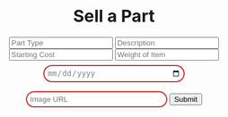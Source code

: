 <html lang="en">
  <head>
    <meta charset="UTF-8" />
    <meta http-equiv="X-UA-Compatible" content="IE=edge" />
    <meta name="viewport" content="width=device-width, initial-scale=1.0" />
    <title>Sell a Part</title>
  </head>

  <body>
    <h1 style="text-align: center; font-size: 30px">
Sell a Part
    </h1>
 <div style="margin: 0 auto; text-align: center">
    <input type="text" id="partType" name="partType" placeholder="Part Type">
    <input type="text" id="description" name="description" placeholder="Description">
    <input type="text" id="initialCost" name="initialCost" placeholder="Starting Cost">
    <input type="text" id="weight" name="weight" placeholder="Weight of Item">
    <input type="date" id="endDate" name="endDate" placeholder="MM-dd-yyyy" style="width: 50%;
  padding: 5px 5px;
  margin: 8px 0;
  box-sizing: border-box;
  border: 2px solid #CD2A2A;
  border-radius: 40px;
  color: gray;">
    <input type="url" id="imageUrl" name="imageUrl" placeholder="Image URL" style="width: 50%;
  padding: 5px 5px;
  margin: 8px 0;
  box-sizing: border-box;
  border: 2px solid #CD2A2A;
  border-radius: 40px;
  color: gray;">
    <button type="submit" onclick="formSubmit()">Submit</button>
    <br>
</div>

<script type="text/javascript">
    function formSubmit() {
        let partType = document.getElementById("partType").value;
        let description = document.getElementById("description").value;
        let initialCost = document.getElementById("initialCost").value;
        let currentCost = initialCost;
        let endDate = document.getElementById("endDate").value;
        let weight = document.getElementById("weight").value;
        let imageUrl = document.getElementById("imageUrl").value;


        fetch(
          `https://f1-backend.aadit.dev/api/item/newItem?partType=${partType}&description=${description}&currentCost=${currentCost}&initialCost=${initialCost}&endDate=${endDate}&imageUrl=${imageUrl}&weight=${weight}`,{method: "POST", mode: 'cors',cache: 'no-cache', credentials: 'include', headers: {'Content-Type': "application/json"}}
        )
          .then(response => response.text())
  .then(result => {
    console.log(result);
    if (result == `${partType} listed successfully!`) {
      alert("Part Listed Successfully!");
      window.location.href = "https://aaditgupta21.github.io/reunion/sellnav/listings";
    } else {
      alert("Error");
    }
  })
  .catch(error => console.log('error', error));

    }
</script>
